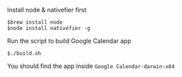 Install node & nativefier first

    $brew install node
    $node install nativefier -g
    
Run the script to build Google Calendar app

    $./build.sh
    
You should find the app inside `Google Calendar-darwin-x64`
